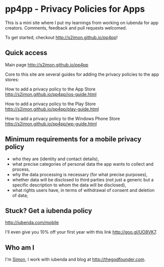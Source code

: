 # pp4pp - Privacy Policies for Apps

This is a mini site where I put my learnings from working on iubenda for app creators. Comments, feedback and pull requests welcomed.

To get started, checkout <http://s2imon.github.io/pp4pp>!



## Quick access

Main page <http://s2imon.github.io/pp4pp>

Core to this site are several guides for adding the privacy policies to the app stores:

How to add a privacy policy to the App Store <http://s2imon.github.io/pp4pp/ios-guide.html>

How to add a privacy policy to the Play Store <http://s2imon.github.io/pp4pp/play-guide.html>

How to add a privacy policy to the Windows Phone Store <http://s2imon.github.io/pp4pp/wp-guide.html>



## Minimum requirements for a mobile privacy policy

- who they are (identity and contact details),
- what precise categories of personal data the app wants to collect and process,
- why the data processing is necessary (for what precise purposes),
- whether data will be disclosed to third parties (not just a generic but a specific description to whom the data will be disclosed),
- what rights users have, in terms of withdrawal of consent and deletion of data;



## Stuck? Get a iubenda policy

<http://iubenda.com/mobile>

I'll even give you 10% off your first year with this link <http://goo.gl/UO8VK7>.



## Who am I

I'm [Simon](http://twitter.com/s2imon), I work with iubenda and blog at <http://thegodfounder.com>.